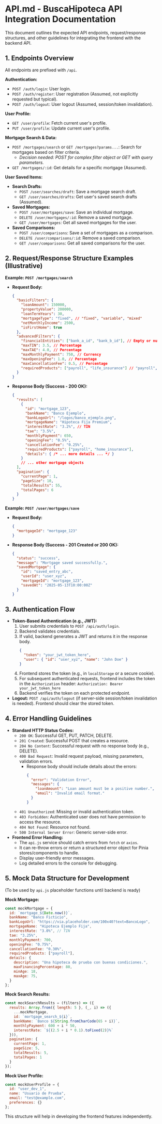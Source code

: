 # API.md - BuscaHipoteca API Integration Documentation

This document outlines the expected API endpoints, request/response structures, and other guidelines for integrating the frontend with the backend API.

## 1. Endpoints Overview

All endpoints are prefixed with `/api`.

**Authentication:**
*   `POST /auth/login`: User login.
*   `POST /auth/register`: User registration (Assumed, not explicitly requested but typical).
*   `POST /auth/logout`: User logout (Assumed, session/token invalidation).

**User Profile:**
*   `GET /user/profile`: Fetch current user's profile.
*   `PUT /user/profile`: Update current user's profile.

**Mortgage Search & Data:**
*   `POST /mortgages/search` or `GET /mortgages?params...`: Search for mortgages based on filter criteria.
    *   *Decision needed: POST for complex filter object or GET with query parameters.*
*   `GET /mortgages/:id`: Get details for a specific mortgage (Assumed).

**User Saved Items:**
*   **Search Drafts:**
    *   `POST /user/searches/draft`: Save a mortgage search draft.
    *   `GET /user/searches/drafts`: Get user's saved search drafts (Assumed).
*   **Saved Mortgages:**
    *   `POST /user/mortgages/save`: Save an individual mortgage.
    *   `DELETE /user/mortgages/:id`: Remove a saved mortgage.
    *   `GET /user/mortgages`: Get all saved mortgages for the user.
*   **Saved Comparisons:**
    *   `POST /user/comparisons`: Save a set of mortgages as a comparison.
    *   `DELETE /user/comparisons/:id`: Remove a saved comparison.
    *   `GET /user/comparisons`: Get all saved comparisons for the user.

## 2. Request/Response Structure Examples (Illustrative)

**Example: `POST /mortgages/search`**

*   **Request Body:**
    ```json
    {
      "basicFilters": {
        "loanAmount": 150000,
        "propertyValue": 200000,
        "loanTermYears": 30,
        "mortgageType": "fixed", // "fixed", "variable", "mixed"
        "netMonthlyIncome": 2500,
        "isFirstHome": true
      },
      "advancedFilters": {
        "financialEntities": ["bank_a_id", "bank_b_id"], // Empty or null for all
        "maxTIN": 3.5, // Percentage
        "maxTAE": 4.0, // Percentage
        "maxMonthlyPayment": 750, // Currency
        "maxOpeningFee": 1.0, // Percentage
        "maxCancellationFee": 0.5, // Percentage
        "requiredProducts": ["payroll", "life_insurance"] // "payroll", "life_insurance", "home_insurance", "credit_card", "pension_plan"
      }
    }
    ```
*   **Response Body (Success - 200 OK):**
    ```json
    {
      "results": [
        {
          "id": "mortgage_123",
          "bankName": "Banco Ejemplo",
          "bankLogoUrl": "/logos/banco_ejemplo.png",
          "mortgageName": "Hipoteca Fija Premium",
          "interestRate": "3.2%", // TIN
          "tae": "3.5%",
          "monthlyPayment": 650,
          "openingFee": "0.5%",
          "cancellationFee": "0.25%",
          "requiredProducts": ["payroll", "home_insurance"],
          "details": { /* ... more details ... */ }
        }
        // ... other mortgage objects
      ],
      "pagination": {
        "currentPage": 1,
        "pageSize": 10,
        "totalResults": 55,
        "totalPages": 6
      }
    }
    ```

**Example: `POST /user/mortgages/save`**

*   **Request Body:**
    ```json
    {
      "mortgageId": "mortgage_123"
    }
    ```
*   **Response Body (Success - 201 Created or 200 OK):**
    ```json
    {
      "status": "success",
      "message": "Mortgage saved successfully.",
      "savedMortgage": {
        "id": "saved_entry_abc",
        "userId": "user_xyz",
        "mortgageId": "mortgage_123",
        "savedAt": "2025-05-13T10:00:00Z"
      }
    }
    ```

## 3. Authentication Flow

*   **Token-Based Authentication (e.g., JWT):**
    1.  User submits credentials to `POST /api/auth/login`.
    2.  Backend validates credentials.
    3.  If valid, backend generates a JWT and returns it in the response body.
        ```json
        {
          "token": "your_jwt_token_here",
          "user": { "id": "user_xyz", "name": "John Doe" }
        }
        ```
    4.  Frontend stores the token (e.g., in `localStorage` or a secure cookie).
    5.  For subsequent authenticated requests, frontend includes the token in the `Authorization` header:
        `Authorization: Bearer your_jwt_token_here`
    6.  Backend verifies the token on each protected endpoint.
*   **Logout:** `POST /api/auth/logout` (if server-side session/token invalidation is needed). Frontend should clear the stored token.

## 4. Error Handling Guidelines

*   **Standard HTTP Status Codes:**
    *   `200 OK`: Successful GET, PUT, PATCH, DELETE.
    *   `201 Created`: Successful POST that creates a resource.
    *   `204 No Content`: Successful request with no response body (e.g., DELETE).
    *   `400 Bad Request`: Invalid request payload, missing parameters, validation errors.
        *   Response body should include details about the errors:
            ```json
            {
              "error": "Validation Error",
              "messages": {
                "loanAmount": "Loan amount must be a positive number.",
                "email": "Invalid email format."
              }
            }
            ```
    *   `401 Unauthorized`: Missing or invalid authentication token.
    *   `403 Forbidden`: Authenticated user does not have permission to access the resource.
    *   `404 Not Found`: Resource not found.
    *   `500 Internal Server Error`: Generic server-side error.
*   **Frontend Error Handling:**
    *   The `api.js` service should catch errors from `fetch` or `axios`.
    *   It can re-throw errors or return a structured error object for Pinia stores/components to handle.
    *   Display user-friendly error messages.
    *   Log detailed errors to the console for debugging.

## 5. Mock Data Structure for Development

(To be used by `api.js` placeholder functions until backend is ready)

**Mock Mortgage:**
```javascript
const mockMortgage = {
  id: `mortgage_${Date.now()}`,
  bankName: "Banco Ficticio",
  bankLogoUrl: "https://via.placeholder.com/100x40?text=BancoLogo",
  mortgageName: "Hipoteca Ejemplo Fija",
  interestRate: "3.0%", // TIN
  tae: "3.25%",
  monthlyPayment: 700,
  openingFee: "0.75%",
  cancellationFee: "0.30%",
  requiredProducts: ["payroll"],
  details: {
    description: "Una hipoteca de prueba con buenas condiciones.",
    maxFinancingPercentage: 80,
    minAge: 18,
    maxAge: 75,
  }
};
```

**Mock Search Results:**
```javascript
const mockSearchResults = (filters) => ({
  results: Array.from({ length: 5 }, (_, i) => ({
    ...mockMortgage,
    id: `mortgage_search_${i}`,
    bankName: `Banco ${String.fromCharCode(65 + i)}`,
    monthlyPayment: 600 + i * 50,
    interestRate: `${(2.5 + i * 0.1).toFixed(2)}%`
  })),
  pagination: {
    currentPage: 1,
    pageSize: 5,
    totalResults: 5,
    totalPages: 1
  }
});
```

**Mock User Profile:**
```javascript
const mockUserProfile = {
  id: "user_dev_1",
  name: "Usuario de Prueba",
  email: "test@example.com",
  preferences: {}
};
```
This structure will help in developing the frontend features independently.
